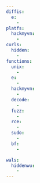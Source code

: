 ```yaml
---
diffis:
  e:
    -
platfs:
  hackmyvm:
    -
curls:
  hidden:
    -
functions:
  unix:
    -
  e:
    -
  hackmyvm:
    -
  decode:
    -
  fuzz:
    -
  rce:
    -
  sudo:
    -
  bf:
    -

wals:
  hiddenwu:
    -
---
```


